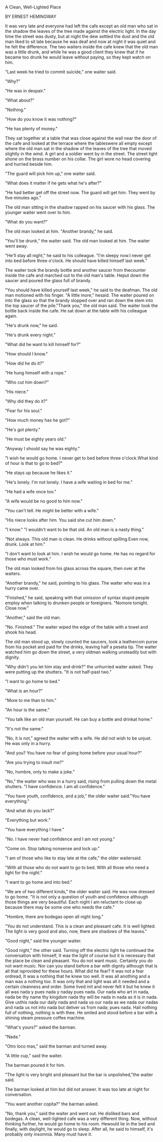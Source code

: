 A Clean, Well-Lighted Place

BY ERNEST HEMINGWAY

It was very late and everyone had left the cafe except an old man who sat in the shadow the leaves of the tree made against the electric light. In the day time the street was dusty, but at night the dew settled the dust and the old man liked to sit late because he was deaf and now at night it was quiet and he felt the difference. The two waiters inside the cafe knew that the old man was a little drunk, and while he was a good client they knew that if he became too drunk he would leave without paying, so they kept watch on him. 

"Last week he tried to commit suicide," one waiter said. 

"Why?" 

"He was in despair." 

"What about?" 

"Nothing." 

"How do you know it was nothing?" 

"He has plenty of money." 

They sat together at a table that was close against the wall near the door of the cafe and looked at the terrace where the tableswere all empty except where the old man sat in the shadow of the leaves of the tree that moved slightly in the wind. A girl and a soldier went by in the street. The street light shone on the brass number on his collar. The girl wore no head covering and hurried beside him. 

"The guard will pick him up," one waiter said. 

"What does it matter if he gets what he's after?" 

"He had better get off the street now. The guard will get him. They went by five minutes ago." 

The old man sitting in the shadow rapped on his saucer with his glass. The younger waiter went over to him. 

"What do you want?" 

The old man looked at him. "Another brandy," he said. 

"You'll be drunk," the waiter said. The old man looked at him. The waiter went away. 

"He'll stay all night," he said to his colleague. "I'm sleepy now.I never get into bed before three o'clock. He should have killed himself last week." 

The waiter took the brandy bottle and another saucer from thecounter inside the cafe and marched out to the old man's table. Heput down the saucer and poured the glass full of brandy. 

"You should have killed yourself last week," he said to the deafman. The old man motioned with his finger. "A little more," hesaid. The waiter poured on into the glass so that the brandy slopped over and ran down the stem into the top saucer of the pile."Thank you," the old man said. The waiter took the bottle back inside the cafe. He sat down at the table with his colleague again.

"He's drunk now," he said. 

"He's drunk every night." 

"What did he want to kill himself for?" 

"How should I know." 

"How did he do it?" 

"He hung himself with a rope." 

"Who cut him down?" 

"His niece." 

"Why did they do it?" 

"Fear for his soul." 

"How much money has he got?" 

"He's got plenty." 

"He must be eighty years old." 

"Anyway I should say he was eighty." 

"I wish he would go home. I never get to bed before three o'clock.What kind of hour is that to go to bed?" 

"He stays up because he likes it." 

"He's lonely. I'm not lonely. I have a wife waiting in bed for me."

"He had a wife once too." 

"A wife would be no good to him now." 

"You can't tell. He might be better with a wife." 

"His niece looks after him. You said she cut him down." 

"I know." "I wouldn't want to be that old. An old man is a nasty thing." 

"Not always. This old man is clean. He drinks without spilling.Even now, drunk. Look at him." 

"I don't want to look at him. I wish he would go home. He has no regard for those who must work." 

The old man looked from his glass across the square, then over at the waiters. 

"Another brandy," he said, pointing to his glass. The waiter who was in a hurry came over. 

"Finished," he said, speaking with that omission of syntax stupid people employ when talking to drunken people or foreigners. "Nomore tonight. Close now." 

"Another," said the old man. 

"No. Finished." The waiter wiped the edge of the table with a towel and shook his head. 

The old man stood up, slowly counted the saucers, took a leathercoin purse from his pocket and paid for the drinks, leaving half a peseta tip. The waiter watched him go down the street, a very oldman walking unsteadily but with dignity. 

"Why didn't you let him stay and drink?" the unhurried waiter asked. They were putting up the shutters. "It is not half-past two." 

"I want to go home to bed." 

"What is an hour?" 

"More to me than to him." 

"An hour is the same." 

"You talk like an old man yourself. He can buy a bottle and drinkat home." 

"It's not the same." 

"No, it is not," agreed the waiter with a wife. He did not wish to be unjust. He was only in a hurry. 

"And you? You have no fear of going home before your usual hour?" 

"Are you trying to insult me?" 

"No, hombre, only to make a joke." 

"No," the waiter who was in a hurry said, rising from pulling down the metal shutters. "I have confidence. I am all confidence." 

"You have youth, confidence, and a job," the older waiter said."You have everything." 

"And what do you lack?" 

"Everything but work." 

"You have everything I have." 

"No. I have never had confidence and I am not young." 

"Come on. Stop talking nonsense and lock up." 

"I am of those who like to stay late at the cafe," the older waitersaid. 

"With all those who do not want to go to bed. With all those who need a light for the night." 

"I want to go home and into bed." 

"We are of two different kinds," the older waiter said. He was now dressed to go home. "It is not only a question of youth and confidence although those things are very beautiful. Each night I am reluctant to close up because there may be some one who needs the cafe." 

"Hombre, there are bodegas open all night long." 

"You do not understand. This is a clean and pleasant cafe. It is well lighted. The light is very good and also, now, there are shadows of the leaves." 

"Good night," said the younger waiter. 

"Good night," the other said. Turning off the electric light he continued the conversation with himself, It was the light of course but it is necessary that the place be clean and pleasant. You do not want music. Certainly you do not want music. Nor can you stand before a bar with dignity although that is all that isprovided for these hours. What did he fear? It was not a fear ordread, It was a nothing that he knew too well. It was all anothing and a man was a nothing too. It was only that and light was all it needed and a certain cleanness and order. Some lived init and never felt it but he knew it all was nada y pues nada y naday pues nada. Our nada who art in nada, nada be thy name thy kingdom nada thy will be nada in nada as it is in nada. Give usthis nada our daily nada and nada us our nada as we nada our nadas and nada us not into nada but deliver us from nada; pues nada. Hail nothing full of nothing, nothing is with thee. He smiled and stood before a bar with a shining steam pressure coffee machine. 

"What's yours?" asked the barman. 

"Nada." 

"Otro loco mas," said the barman and turned away. 

"A little cup," said the waiter. 

The barman poured it for him. 

"The light is very bright and pleasant but the bar is unpolished,"the waiter said. 

The barman looked at him but did not answer. It was too late at night for conversation. 

"You want another copita?" the barman asked. 

"No, thank you," said the waiter and went out. He disliked bars and bodegas. A clean, well-lighted cafe was a very different thing. Now, without thinking further, he would go home to his room. Hewould lie in the bed and finally, with daylight, he would go to sleep. After all, he said to himself, it's probably only insomnia. Many must have it.
